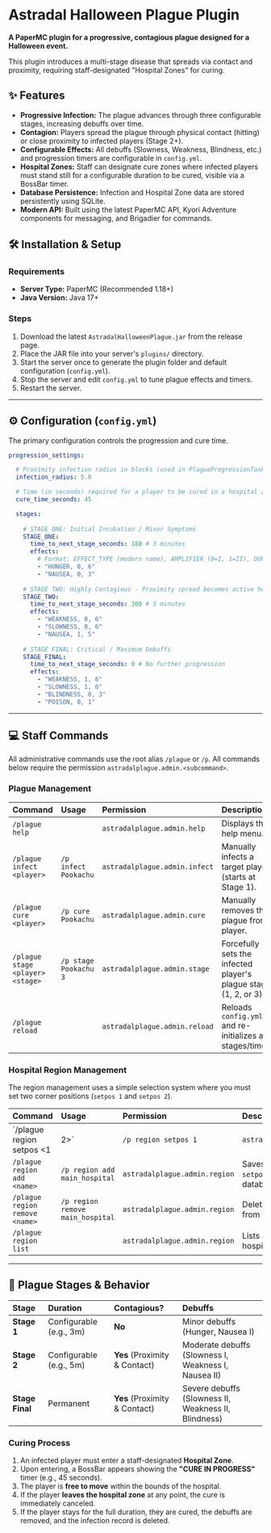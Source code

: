 # Astradal Halloween Plague Plugin

**A PaperMC plugin for a progressive, contagious plague designed for a Halloween event.**

This plugin introduces a multi-stage disease that spreads via contact and proximity, requiring staff-designated "Hospital Zones" for curing.

## ✨ Features

  * **Progressive Infection:** The plague advances through three configurable stages, increasing debuffs over time.
  * **Contagion:** Players spread the plague through physical contact (hitting) or close proximity to infected players (Stage 2+).
  * **Configurable Effects:** All debuffs (Slowness, Weakness, Blindness, etc.) and progression timers are configurable in `config.yml`.
  * **Hospital Zones:** Staff can designate cure zones where infected players must stand still for a configurable duration to be cured, visible via a BossBar timer.
  * **Database Persistence:** Infection and Hospital Zone data are stored persistently using SQLite.
  * **Modern API:** Built using the latest PaperMC API, Kyori Adventure components for messaging, and Brigadier for commands.

## 🛠️ Installation & Setup

### Requirements

  * **Server Type:** PaperMC (Recommended 1.18+)
  * **Java Version:** Java 17+

### Steps

1.  Download the latest `AstradalHalloweenPlague.jar` from the release page.
2.  Place the JAR file into your server's `plugins/` directory.
3.  Start the server once to generate the plugin folder and default configuration (`config.yml`).
4.  Stop the server and edit `config.yml` to tune plague effects and timers.
5.  Restart the server.

-----

## ⚙️ Configuration (`config.yml`)

The primary configuration controls the progression and cure time.

```yaml
progression_settings:

  # Proximity infection radius in blocks (used in PlagueProgressionTask)
  infection_radius: 5.0 

  # Time (in seconds) required for a player to be cured in a hospital zone.
  cure_time_seconds: 45 

  stages:
    
    # STAGE ONE: Initial Incubation / Minor Symptoms
    STAGE_ONE:
      time_to_next_stage_seconds: 180 # 3 minutes
      effects:
        # Format: EFFECT_TYPE (modern name), AMPLIFIER (0=I, 1=II), DURATION_SECONDS
        - "HUNGER, 0, 6"
        - "NAUSEA, 0, 3" 
        
    # STAGE TWO: Highly Contagious - Proximity spread becomes active here
    STAGE_TWO:
      time_to_next_stage_seconds: 300 # 5 minutes
      effects:
        - "WEAKNESS, 0, 6"
        - "SLOWNESS, 0, 6"
        - "NAUSEA, 1, 5"
        
    # STAGE FINAL: Critical / Maximum Debuffs
    STAGE_FINAL:
      time_to_next_stage_seconds: 0 # No further progression
      effects:
        - "WEAKNESS, 1, 6"
        - "SLOWNESS, 1, 6"
        - "BLINDNESS, 0, 3"
        - "POISON, 0, 1"
```

-----

## 💻 Staff Commands

All administrative commands use the root alias `/plague` or `/p`. All commands below require the permission `astradalplague.admin.<subcommand>`.

### Plague Management

| Command | Usage | Permission | Description |
| :--- | :--- | :--- | :--- |
| `/plague help` | | `astradalplague.admin.help` | Displays the help menu. |
| `/plague infect <player>` | `/p infect Pookachu` | `astradalplague.admin.infect` | Manually infects a target player (starts at Stage 1). |
| `/plague cure <player>` | `/p cure Pookachu` | `astradalplague.admin.cure` | Manually removes the plague from a player. |
| `/plague stage <player> <stage>` | `/p stage Pookachu 3` | `astradalplague.admin.stage` | Forcefully sets the infected player's plague stage (1, 2, or 3). |
| `/plague reload` | | `astradalplague.admin.reload` | Reloads `config.yml` and re-initializes all stages/timers. |

### Hospital Region Management

The region management uses a simple selection system where you must set two corner positions (`setpos 1` and `setpos 2`).

| Command | Usage | Permission | Description |
| :--- | :--- | :--- | :--- |
| `/plague region setpos <1|2>` | `/p region setpos 1` | `astradalplague.admin.region` | Sets the first or second corner of the region at your current location. |
| `/plague region add <name>` | `/p region add main_hospital` | `astradalplague.admin.region` | Saves the region defined by `setpos 1` and `setpos 2` to the database. |
| `/plague region remove <name>` | `/p region remove main_hospital` | `astradalplague.admin.region` | Deletes a hospital region from the database. |
| `/plague region list` | | `astradalplague.admin.region` | Lists all currently configured hospital regions. |

-----

## 🦠 Plague Stages & Behavior

| Stage | Duration | Contagious? | Debuffs |
| :--- | :--- | :--- | :--- |
| **Stage 1** | Configurable (e.g., 3m) | **No** | Minor debuffs (Hunger, Nausea I) |
| **Stage 2** | Configurable (e.g., 5m) | **Yes** (Proximity & Contact) | Moderate debuffs (Slowness I, Weakness I, Nausea II) |
| **Stage Final** | Permanent | **Yes** (Proximity & Contact) | Severe debuffs (Slowness II, Weakness II, Blindness) |

### Curing Process

1.  An infected player must enter a staff-designated **Hospital Zone**.
2.  Upon entering, a BossBar appears showing the **"CURE IN PROGRESS"** timer (e.g., 45 seconds).
3.  The player is **free to move** within the bounds of the hospital.
4.  If the player **leaves the hospital zone** at any point, the cure is immediately canceled.
5.  If the player stays for the full duration, they are cured, the debuffs are removed, and the infection record is deleted.
